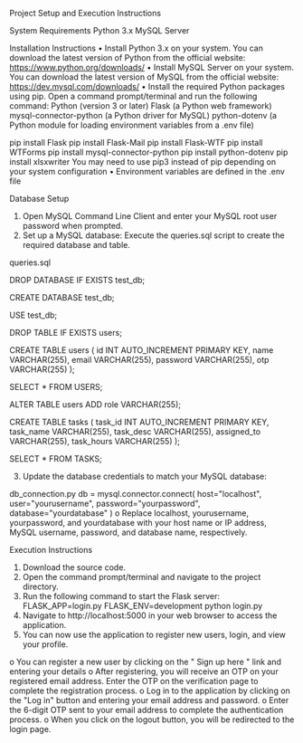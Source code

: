 Project Setup and Execution Instructions

System Requirements
Python 3.x
MySQL Server

Installation Instructions
•	Install Python 3.x on your system. You can download the latest version of Python from the official website: https://www.python.org/downloads/
•	Install MySQL Server on your system. You can download the latest version of MySQL from the official website: https://dev.mysql.com/downloads/
•	Install the required Python packages using pip. Open a command prompt/terminal and run the following command:
Python (version 3 or later)
Flask (a Python web framework)
mysql-connector-python (a Python driver for MySQL)
python-dotenv (a Python module for loading environment variables from a .env file)

pip install Flask
pip install Flask-Mail
pip install Flask-WTF
pip install WTForms
pip install mysql-connector-python
pip install python-dotenv
pip install xlsxwriter
You may need to use pip3 instead of pip depending on your system configuration
•	Environment variables are defined in the .env file

Database Setup
1.	Open MySQL Command Line Client and enter your MySQL root user password when prompted.
2.	Set up a MySQL database:
Execute the queries.sql script to create the required database and table.

queries.sql

DROP DATABASE IF EXISTS test_db;

CREATE DATABASE test_db;

USE test_db;

DROP TABLE IF EXISTS users;

CREATE TABLE users (
  id INT AUTO_INCREMENT PRIMARY KEY,
  name VARCHAR(255),
  email VARCHAR(255),
  password VARCHAR(255),
  otp VARCHAR(255)
);

SELECT * FROM USERS;

ALTER TABLE users ADD role VARCHAR(255);

CREATE TABLE tasks (
  task_id INT AUTO_INCREMENT PRIMARY KEY,
  task_name VARCHAR(255),
  task_desc VARCHAR(255),
  assigned_to VARCHAR(255),
  task_hours VARCHAR(255)
);

SELECT * FROM TASKS;

3.	Update the database credentials to match your MySQL database:

db_connection.py
db = mysql.connector.connect(
    host="localhost",
    user="yourusername",
    password="yourpassword",
    database="yourdatabase"
)
o	Replace localhost, yourusername, yourpassword, and yourdatabase with your host name or IP address, MySQL username, password, and database name, respectively.

Execution Instructions
1.	Download the source code.
2.	Open the command prompt/terminal and navigate to the project directory.
3.	Run the following command to start the Flask server:
FLASK_APP=login.py
FLASK_ENV=development
python login.py  
4.	Navigate to http://localhost:5000 in your web browser to access the application.
5.	You can now use the application to register new users, login, and view your profile.

o	You can register a new user by clicking on the " Sign up here " link and entering your details
o	After registering, you will receive an OTP on your registered email address. Enter the OTP on the verification page to complete the registration process.
o	Log in to the application by clicking on the "Log in" button and entering your email address and password.
o	Enter the 6-digit OTP sent to your email address to complete the authentication process.
o	When you click on the logout button, you will be redirected to the login page.
